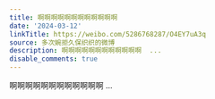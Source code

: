 ```yaml
---
title: 啊啊啊啊啊啊啊啊啊啊啊啊
date: '2024-03-12'
linkTitle: https://weibo.com/5286768287/O4EY7uA3q
source: 多次婉拒久保织织的微博
description: 啊啊啊啊啊啊啊啊啊啊啊啊  ...
disable_comments: true
---
```

啊啊啊啊啊啊啊啊啊啊啊啊  ...